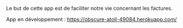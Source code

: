 Le but de cette app est de faciliter notre vie concernant les factures.

App en développement : https://obscure-atoll-49084.herokuapp.com/
